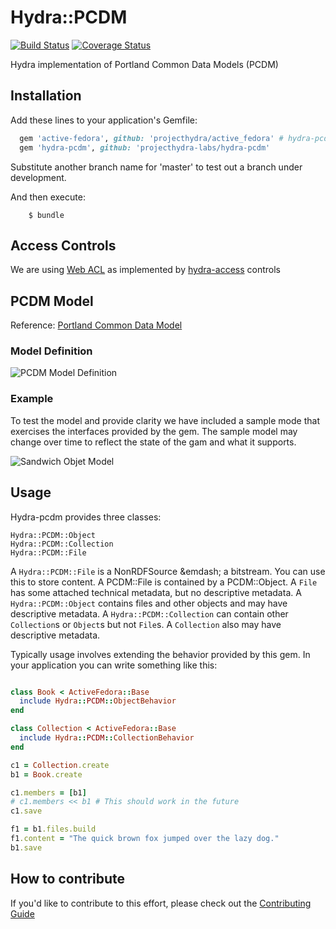 # Hydra::PCDM
[![Build Status](https://travis-ci.org/projecthydra-labs/hydra-pcdm.svg?branch=master)](https://travis-ci.org/projecthydra-labs/hydra-pcdm)
[![Coverage Status](https://coveralls.io/repos/projecthydra-labs/hydra-pcdm/badge.svg?branch=master)](https://coveralls.io/r/projecthydra-labs/hydra-pcdm?branch=master)

Hydra implementation of Portland Common Data Models (PCDM)

## Installation

Add these lines to your application's Gemfile:

```ruby
  gem 'active-fedora', github: 'projecthydra/active_fedora' # hydra-pcdm requires an unreleased version of ActiveFedora
  gem 'hydra-pcdm', github: 'projecthydra-labs/hydra-pcdm'
```

Substitute another branch name for 'master' to test out a branch under development.    
<!-- Temporarily comment out until gem is published.
    gem 'hydra-pcdm' 
-->

And then execute:
```
    $ bundle
```
<!-- Temporarily comment out until gem is published.
Or install it yourself as:

    $ gem install hydra-pcdm
-->

## Access Controls
We are using [Web ACL](http://www.w3.org/wiki/WebAccessControl) as implemented by [hydra-access](https://github.com/projecthydra/hydra-head/tree/master/hydra-access-controls) controls

## PCDM Model

Reference:  [Portland Common Data Model](https://wiki.duraspace.org/x/9IoOB)


### Model Definition

![PCDM Model Definition](https://wiki.duraspace.org/download/attachments/68061940/coll-object-file.png?version=1&modificationDate=1425932362178&api=v2)


### Example

To test the model and provide clarity we have included a sample mode that exercises the interfaces provided by the gem.
The sample model may change over time to reflect the state of the gam and what it supports.  

![Sandwich Objet Model](https://docs.google.com/drawings/d/1wI4H3AH9pdIPllKIMO356c1cFHUN57azDlgIqMVODSw/pub?w=1369&h=727)

## Usage

Hydra-pcdm provides three classes:
```
Hydra::PCDM::Object
Hydra::PCDM::Collection
Hydra::PCDM::File
```

A `Hydra::PCDM::File` is a NonRDFSource &emdash; a bitstream.  You can use this to store content. A PCDM::File is contained by a PCDM::Object. A `File` has some attached technical metadata, but no descriptive metadata.  A `Hydra::PCDM::Object` contains files and other objects and may have descriptive metadata.  A `Hydra::PCDM::Collection` can contain other `Collection`s or `Object`s but not `File`s.  A `Collection` also may have descriptive metadata.

Typically usage involves extending the behavior provided by this gem. In your application you can write something like this:

```ruby

class Book < ActiveFedora::Base
  include Hydra::PCDM::ObjectBehavior
end

class Collection < ActiveFedora::Base
  include Hydra::PCDM::CollectionBehavior
end

c1 = Collection.create
b1 = Book.create

c1.members = [b1]
# c1.members << b1 # This should work in the future
c1.save

f1 = b1.files.build
f1.content = "The quick brown fox jumped over the lazy dog."
b1.save
```

## How to contribute
If you'd like to contribute to this effort, please check out the [Contributing Guide](CONTRIBUTING.md)
